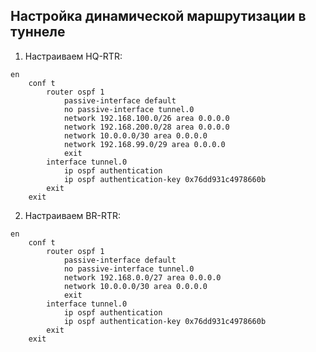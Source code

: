 ## Настройка динамической маршрутизации в туннеле

1. Настраиваем HQ-RTR:

```cisco
en
	conf t
		router ospf 1
			passive-interface default
			no passive-interface tunnel.0
			network 192.168.100.0/26 area 0.0.0.0
			network 192.168.200.0/28 area 0.0.0.0
			network 10.0.0.0/30 area 0.0.0.0
			network 192.168.99.0/29 area 0.0.0.0
			exit
		interface tunnel.0
			ip ospf authentication
			ip ospf authentication-key 0x76dd931c4978660b
		exit
	exit
```

2. Настраиваем BR-RTR:

```cisco
en
	conf t
		router ospf 1
			passive-interface default
			no passive-interface tunnel.0
			network 192.168.0.0/27 area 0.0.0.0
			network 10.0.0.0/30 area 0.0.0.0
			exit
		interface tunnel.0
			ip ospf authentication
			ip ospf authentication-key 0x76dd931c4978660b
		exit
	exit
```
